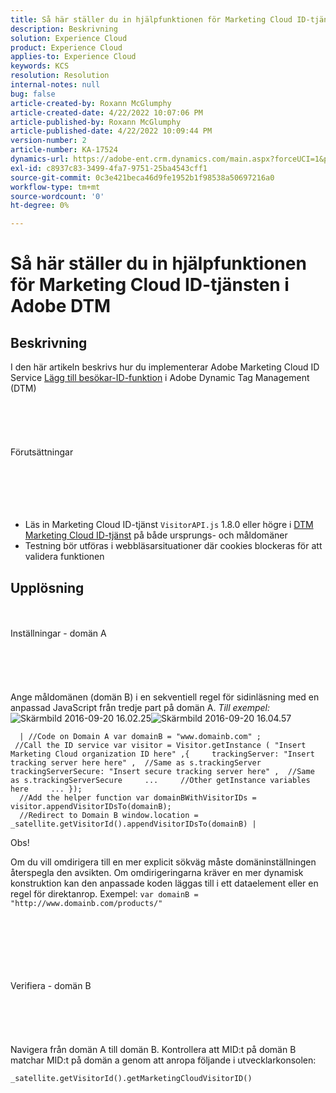 ```yaml
---
title: Så här ställer du in hjälpfunktionen för Marketing Cloud ID-tjänsten i Adobe DTM
description: Beskrivning
solution: Experience Cloud
product: Experience Cloud
applies-to: Experience Cloud
keywords: KCS
resolution: Resolution
internal-notes: null
bug: false
article-created-by: Roxann McGlumphy
article-created-date: 4/22/2022 10:07:06 PM
article-published-by: Roxann McGlumphy
article-published-date: 4/22/2022 10:09:44 PM
version-number: 2
article-number: KA-17524
dynamics-url: https://adobe-ent.crm.dynamics.com/main.aspx?forceUCI=1&pagetype=entityrecord&etn=knowledgearticle&id=2ac6a38a-88c2-ec11-983e-0022480abde0
exl-id: c8937c83-3499-4fa7-9751-25ba4543cff1
source-git-commit: 0c3e421beca46d9fe1952b1f98538a50697216a0
workflow-type: tm+mt
source-wordcount: '0'
ht-degree: 0%

---
```


# Så här ställer du in hjälpfunktionen för Marketing Cloud ID-tjänsten i Adobe DTM

## Beskrivning


I den här artikeln beskrivs hur du implementerar Adobe Marketing Cloud ID Service [Lägg till besökar-ID-funktion](https://marketing.adobe.com/resources/help/en_US/mcvid/mcvid-appendvisitorid.html) i Adobe Dynamic Tag Management (DTM)
<br><br><br><br> <br><br>Förutsättningar<br><br><br><br> <br><br>
- Läs in Marketing Cloud ID-tjänst `VisitorAPI.js` 1.8.0 eller högre i [DTM Marketing Cloud ID-tjänst](https://marketing.adobe.com/resources/help/en_US/mcvid/mcvid-dtm-implement.html) på både ursprungs- och måldomäner
- Testning bör utföras i webbläsarsituationer där cookies blockeras för att validera funktionen



## Upplösning

<br><br>Inställningar - domän A<br><br><br><br> <br><br>
Ange måldomänen (domän B) i en sekventiell regel för sidinläsning med en anpassad JavaScript från tredje part på domän A. *Till exempel:*
![Skärmbild 2016-09-20 16.02.25](https://helpx.adobe.com/content/dam/help/en/dtm/kb/how-to-set-marketing-cloud-id-service-helper-function-in-adobe-d/jcr%3acontent/main-pars/image/Screenshot%202016-09-20%2016.02.25.png "Skärmbild 2016-09-20 16.02.25")![Skärmbild 2016-09-20 16.04.57](https://helpx.adobe.com/content/dam/help/en/dtm/kb/how-to-set-marketing-cloud-id-service-helper-function-in-adobe-d/jcr%3acontent/main-pars/image_1393293752/Screenshot%202016-09-20%2016.04.57.png "Skärmbild 2016-09-20 16.04.57")

```
  | //Code on Domain A var domainB = "www.domainb.com" ;
 //Call the ID service var visitor = Visitor.getInstance ( "Insert Marketing Cloud organization ID here" ,{     trackingServer: "Insert tracking server here here" ,  //Same as s.trackingServer     trackingServerSecure: "Insert secure tracking server here" ,  //Same as s.trackingServerSecure     ...     //Other getInstance variables here     ... });
  //Add the helper function var domainBWithVisitorIDs = visitor.appendVisitorIDsTo(domainB);
  //Redirect to Domain B window.location = _satellite.getVisitorId().appendVisitorIDsTo(domainB) |
```


Obs!

Om du vill omdirigera till en mer explicit sökväg måste domäninställningen återspegla den avsikten. Om omdirigeringarna kräver en mer dynamisk konstruktion kan den anpassade koden läggas till i ett dataelement eller en regel för direktanrop. Exempel: `var domainB = "http://www.domainb.com/products/"`


<br><br><br><br> <br><br>Verifiera - domän B<br><br><br><br> <br><br>
Navigera från domän A till domän B. Kontrollera att MID:t på domän B matchar MID:t på domän a genom att anropa följande i utvecklarkonsolen:

`_satellite.getVisitorId().getMarketingCloudVisitorID()`
